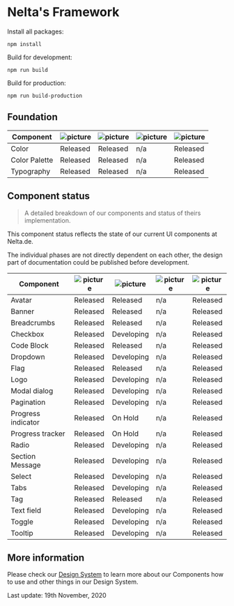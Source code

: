 # Nelta's Framework

Install all packages:

```
npm install
```

Build for development:
```
npm run build
```

Build for production:
```
npm run build-production
```

## Foundation


|   Component	|   ![picture](https://img.icons8.com/ios/30/11173D/adobe-xd.png)	|   ![picture](https://img.icons8.com/ios-filled/30/11173D/sass.png)|![picture](https://img.icons8.com/ios/30/11173D/javascript.png)	|   ![picture](https://img.icons8.com/wired/30/11173D/new-document.png)	|
|---	        |---	   |---	        |---	|---	    |
| Color         | Released | Released   | n/a   | Released  |
| Color Palette | Released | Released   | n/a   | Released  |
| Typography    | Released | Released   | n/a   | Released  |



## Component status
> A detailed breakdown of our components and status of theirs implementation.

This component status reflects the state of our current UI components at Nelta.de.

The individual phases are not directly dependent on each other, the design part of documentation could be published before development.

|   Component	|   ![picture](https://img.icons8.com/ios/30/11173D/adobe-xd.png)	|   ![picture](https://img.icons8.com/ios-filled/30/11173D/sass.png)|![picture](https://img.icons8.com/ios/30/11173D/javascript.png)	|   ![picture](https://img.icons8.com/wired/30/11173D/new-document.png)	|
|---	            |---	        |---	       |---	   |---	      |
|Avatar             |   Released	| Released     | n/a   | Released |
|Banner             |   Released	| Released     | n/a   | Released |
|Breadcrumbs        |   Released	| Released     | n/a   | Released |
|Checkbox           |   Released	| Developing   | n/a   | Released |
|Code Block         |   Released	| Released     | n/a   | Released |
|Dropdown           |   Released	| Developing   | n/a   | Released |
|Flag               |   Released	| Released     | n/a   | Released |
|Logo               |   Released	| Developing   | n/a   | Released |
|Modal dialog       |   Released	| Developing   | n/a   | Released |
|Pagination         |   Released	| Developing   | n/a   | Released |
|Progress indicator |   Released	| On Hold      | n/a   | Released |
|Progress tracker   |   Released	| On Hold      | n/a   | Released |
|Radio              |   Released	| Developing   | n/a   | Released |
|Section Message    |   Released	| Developing   | n/a   | Released |
|Select             |   Released	| Developing   | n/a   | Released |
|Tabs               |   Released	| Developing   | n/a   | Released |
|Tag                |   Released	| Released     | n/a   | Released |
|Text field         |   Released	| Developing   | n/a   | Released |
|Toggle             |   Released	| Developing   | n/a   | Released |
|Tooltip            |   Released	| Developing   | n/a   | Released |


## More information

Please check our [Design System](http://design.nelta.de) to learn more about our Components how to use and other things in our Design System.

Last update: 19th November, 2020